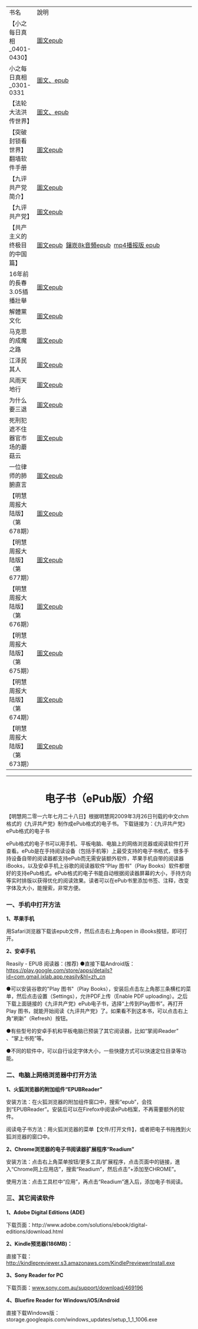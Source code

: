 <table  cellspacing="1" cellpadding="1">
<tr  width="880">
	<td  width="280">书名</td>
	<td  width="600">說明</td>
</tr>
<tr>
        <td>【小之每日真相_0401-0430】</td>
        <td><a href="https://git.io/9ping">圖文epub</a></td>
</tr>
<tr>
	<td>小之每日真相_0301-0331</td>
	<td><a href="https://github.com/candysn/nini/blob/master/wnn/epub/2018-Come%20for%20you(%E4%B8%80).epub?raw=true">圖文、epub</a></td>
</tr>	
	<td>【法轮大法洪传世界】</td>
	<td><a href="https://github.com/candysn/nini/blob/master/wnn/epub/fldfhao.epub?raw=true">圖文、epub</a></td>
</tr>
<tr>
	<td>【突破封锁看世界】翻墙软件手册</td>
	<td><a href="https://github.com/candysn/nini/blob/master/wnn/epub/fangqian.epub?raw=true>圖文、epub</a></td>
</tr>
<tr>
        <td>【法轮大法洪传世界】</td>
        <td><a href="https://github.com/candysn/nini/blob/master/wnn/epub/fldfhao.epub?raw=true">圖文epub</a></td>
</tr>		
<tr>
        <td>【九评共产党简介】</td>
        <td><a href="https://github.com/candysn/nini/blob/master/wnn/epub/jpgcdm4a5k.epub?raw=true">圖文epub</a></td>
</tr>		
		
<tr>
	<td>【九评共产党】</td>
	<td><a href="https://git.io/9ping">圖文epub</a></td>
</tr>
<tr>
	<td>【共产主义的终极目的中国篇】</td>
	<td><a href="https://github.com/3fmd/gm/blob/master/gm/epub/gbUltiGoalCmChina.epub?raw=true">圖文epub</a>&nbsp;&nbsp;<a href="https://git.io/8k">鑲崁8k音頻epub</a>&nbsp;&nbsp;<a href="https://github.com/3fmd/gm/blob/master/gm/epub/goalmp4Npf.epub?raw=true" target="_blank">mp4播报版 epub </a></td>
</tr>
<tr>
        <td>16年前的長春3.05插播壯舉 </td>
        <td><a href="https://git.io/9ping">圖文epub</a></td>
</tr>

<tr>
	<td>解體黨文化</td>
	<td><a href="https://git.io/jtdwh">圖文epub</a></td>
</tr>
<tr>
	<td>马克思的成魔之路</td>
	<td><a href="https://git.io/mks">圖文epub</a></td>
</tr>
<tr>
	<td>江泽民其人</td>
	<td><a href="https://github.com/candysn/nini/blob/master/wnn/epub/jzmqr-p-2018.epub?raw=true">圖文epub</a></td>
</tr>
<tr>
	<td>风雨天地行</td>
	<td><a href="https://git.io/fytdx">圖文epub</a></td>
</tr>
<tr>
	<td>为什么要三退</td>
	<td><a href="https://github.com/candysn/nini/blob/master/wnn/epub/300Mst.epub?raw=true">圖文epub</a></td>
</tr>
<tr>
	<td>死刑犯遮不住器官市场的蘑菇云</td>
	<td><a href="https://git.io/mro">圖文epub</a></td>
</tr>
<tr>
	<td>一位律师的肺腑直言</td>
	<td><a href="https://github.com/3fmd/gm/blob/master/gm/epub/lawyer.epub?raw=true">圖文epub</a></td>
</tr>
<tr>
<td>【明慧周报大陆版】（第678期）</td>
<td><a href="https://github.com/3fmd/gm/blob/master/gm/epub/MHZB_678.epub?raw=true">圖文epub</a></td>
</tr>
<tr>
<td>【明慧周报大陆版】（第677期）</td>
<td><a href="https://github.com/3fmd/gm/blob/master/gm/epub/MHZB_677.epub?raw=true">圖文epub</a></td>
</tr>
<tr>
<td>【明慧周报大陆版】（第676期）</td>
<td><a href="https://github.com/3fmd/gm/blob/master/gm/epub/MHZB_676.epub?raw=true">圖文epub</a></td>
</tr>		
<tr>
<td>【明慧周报大陆版】（第675期）</td>
<td><a href="https://github.com/3fmd/gm/blob/master/gm/epub/MHZB_675.epub?raw=true">圖文epub</a></td>
</tr>
<td>【明慧周报大陆版】（第674期）</td>
<td><a href="https://github.com/3fmd/gm/blob/master/gm/epub/MHZB_674.epub?raw=true">圖文epub</a></td>
</tr>
<td>【明慧周报大陆版】（第673期）</td>
<td><a href="https://github.com/3fmd/gm/blob/master/gm/epub/MHZB_673.epub?raw=true">圖文epub</a></td>
</tr>	
</table>


<hr>

<h1 align="center"><b>电子书（ePub版）介绍</b></h1>

【明慧网二零一六年七月二十八日】根据明慧网2009年3月26日刊载的中文chm格式的《九评共产党》制作成ePub格式的电子书。 下载链接为：《九评共产党》ePub格式的电子书

ePub格式的电子书可以用手机、平板电脑、电脑上的网络浏览器或阅读软件打开查看。ePub是在手持阅读设备（包括手机等）上最受支持的电子书格式，很多手持设备自带的阅读器都支持ePub而无需安装额外软件，苹果手机自带的阅读器iBooks，以及安卓手机上谷歌的阅读器软件“Play 图书”（Play Books）软件都很好的支持ePub格式。ePub格式的电子书能自动根据阅读器屏幕的大小，手持方向等实时排版以获得优化的阅读效果。读者可以在ePub书里添加书签、注释，改变字体及大小，能搜索，非常方便。

<h3>一、手机中打开方法</h3>
<b>1、苹果手机</b><p>
用Safari浏览器下载该epub文件，然后点击右上角open in iBooks按钮，即可打开。

<b>2、安卓手机</b><p>
Reasily - EPUB 阅读器：(推荐)
●直接下载Android版：https://play.google.com/store/apps/details?id=com.gmail.jxlab.app.reasily&hl=zh_cn
  
●可以安装谷歌的"Play 图书"（Play Books），安装后点击左上角那三条横杠的菜单，然后点击设置（Settings），允许PDF上传（Enable PDF uploading）。之后下载上面链接的《九评共产党》ePub电子书，选择“上传到Play图书”。再打开Play 图书，就能开始阅读《九评共产党》了。如果看不到这本书，可以点击右上角“刷新”（Refresh）按钮。

●有些型号的安卓手机和平板电脑已预装了其它阅读器，比如“掌阅iReader” 、“掌上书苑”等。

●不同的软件中，可以自行设定字体大小，一些快捷方式可以快速定位目录等功能。


<h3>二、电脑上网络浏览器中打开方法</h3>
<b>1、火狐浏览器的附加组件“EPUBReader”</b><p>
安装方法：在火狐浏览器的附加组件窗口中，搜索“epub”，会找到“EPUBReader”。安装后可以在Firefox中阅读ePub档案，不再需要额外的软件。


阅读电子书方法：用火狐浏览器的菜单【文件/打开文件】，或者把电子书拖拽到火狐浏览器的窗口中。


<b>2、Chrome浏览器的电子书阅读器扩展程序“Readium”</b><p>
安装方法：点击右上角菜单按钮/更多工具/扩展程序，点击页面中的链接，進入“Chrome网上应用店”，搜索“Readium”，然后点击“+添加至CHROME”。


使用方法：点击工具栏中“应用”，再点击“Readium”進入后，添加电子书阅读。


<h3>三、其它阅读软件</h3>
<b>1、Adobe Digital Editions (ADE)</b><p>
下载页面：http://www.adobe.com/solutions/ebook/digital-editions/download.html


<b>2、Kindle预览器(186MB)：</b><p>
直接下载：http://kindlepreviewer.s3.amazonaws.com/KindlePreviewerInstall.exe


<b>3、Sony Reader for PC</b><p>
下载页面：www.sony.com.au/support/download/469196


<b>4、Bluefire Reader for Windows/iOS/Android</b><p>
直接下载Windows版：storage.googleapis.com/windows_updates/setup_1_1_1006.exe

